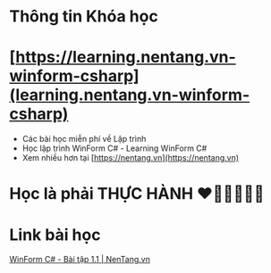 # Thông tin Khóa học
# [https://learning.nentang.vn-winform-csharp](learning.nentang.vn-winform-csharp)
- Các bài học miễn phí về Lập trình
- Học lập trình WinForm C# - Learning WinForm C#
- Xem nhiều hơn tại [https://nentang.vn](https://nentang.vn)

# Học là phải THỰC HÀNH ❤🧡💛💚💙💜

# Link bài học
[WinForm C# - Bài tập 1.1 | NenTang.vn](https://nentang.vn/app/edu/khoa-hoc/dot-net/lap-trinh-winform-c-sharp/lessons/lab-1-1-tao-giao-dien-trang-dang-nhap-bang-winform-csharp)